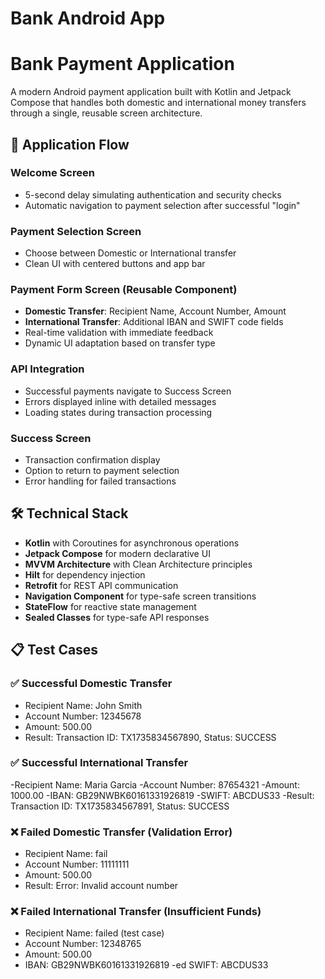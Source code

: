 # Bank Android App

# Bank Payment Application

A modern Android payment application built with Kotlin and Jetpack Compose that handles both domestic and international money transfers through a single, reusable screen architecture.

## 🚀 Application Flow

### Welcome Screen
- 5-second delay simulating authentication and security checks
- Automatic navigation to payment selection after successful "login"

### Payment Selection Screen
- Choose between Domestic or International transfer
- Clean UI with centered buttons and app bar

### Payment Form Screen (Reusable Component)
- **Domestic Transfer**: Recipient Name, Account Number, Amount
- **International Transfer**: Additional IBAN and SWIFT code fields
- Real-time validation with immediate feedback
- Dynamic UI adaptation based on transfer type

### API Integration
- Successful payments navigate to Success Screen
- Errors displayed inline with detailed messages
- Loading states during transaction processing

### Success Screen
- Transaction confirmation display
- Option to return to payment selection
- Error handling for failed transactions

## 🛠️ Technical Stack
- **Kotlin** with Coroutines for asynchronous operations
- **Jetpack Compose** for modern declarative UI
- **MVVM Architecture** with Clean Architecture principles
- **Hilt** for dependency injection
- **Retrofit** for REST API communication
- **Navigation Component** for type-safe screen transitions
- **StateFlow** for reactive state management
- **Sealed Classes** for type-safe API responses

## 📋 Test Cases

### ✅ Successful Domestic Transfer
- Recipient Name: John Smith
- Account Number: 12345678
- Amount: 500.00
- Result: Transaction ID: TX1735834567890, Status: SUCCESS

### ✅ Successful International Transfer
-Recipient Name: Maria Garcia
-Account Number: 87654321
-Amount: 1000.00
-IBAN: GB29NWBK60161331926819
-SWIFT: ABCDUS33
-Result: Transaction ID: TX1735834567891, Status: SUCCESS

### ❌ Failed Domestic Transfer (Validation Error)
- Recipient Name: fail
- Account Number: 11111111
- Amount: 500.00
- Result: Error: Invalid account number

### ❌ Failed International Transfer (Insufficient Funds)
- Recipient Name: failed (test case)
- Account Number: 12348765
- Amount: 500.00
- IBAN: GB29NWBK60161331926819
-ed SWIFT: ABCDUS33